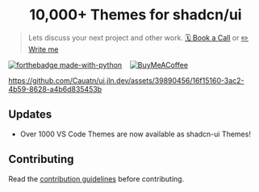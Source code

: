 <h1 align="center">10,000+ Themes for shadcn/ui</h1>

> Lets discuss your next project and other work. <a href="https://cal.com/jlndev/intro"> 🗓️ Book a Call</a> or <a href="https://dm.new/jln">✏️ Write me</a>

<p>
  
[![forthebadge made-with-python](https://img.shields.io/badge/jlndev-%23000000.svg?style=for-the-badge&logo=X&logoColor=white&url?url=https%3A%2F%2Ftwitter.com%2Fjlndev&)](https://twitter.com/jlndev)  &nbsp;&nbsp;
[![BuyMeACoffee](https://img.shields.io/badge/Buy%20Me%20a%20Coffee-ffdd00?style=for-the-badge&logo=buy-me-a-coffee&logoColor=black)](https://www.buymeacoffee.com/jlndev)
</p>

https://github.com/Cauatn/ui.jln.dev/assets/39890456/16f15160-3ac2-4b59-8628-a4b6d835453b

## Updates

- Over 1000 VS Code Themes are now available as shadcn-ui Themes!

## Contributing

Read the [contribution guidelines](https://github.com/jln13x/ui.jln.dev/blob/main/CONTRIBUTING.md) before contributing.

</p>
